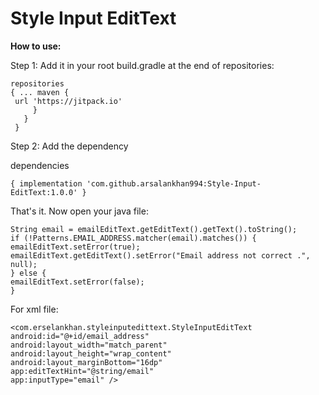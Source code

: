 # Style Input EditText

**How to use:**

Step 1: Add it in your root build.gradle at the end of repositories:


```allprojects { 
repositories 
{ ... maven {
 url 'https://jitpack.io'
     }
   }
 }
``` 
 

Step 2: Add the dependency


dependencies

```{ implementation 'com.github.arsalankhan994:Style-Input-EditText:1.0.0' }```


That's it. Now open your java file:


```
String email = emailEditText.getEditText().getText().toString();
if (!Patterns.EMAIL_ADDRESS.matcher(email).matches()) {
emailEditText.setError(true);
emailEditText.getEditText().setError("Email address not correct .", null);
} else {
emailEditText.setError(false);
}
```

For xml file:
```
<com.erselankhan.styleinputedittext.StyleInputEditText
android:id="@+id/email_address"
android:layout_width="match_parent"
android:layout_height="wrap_content"
android:layout_marginBottom="16dp"
app:editTextHint="@string/email"
app:inputType="email" />
```
